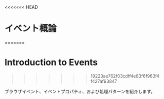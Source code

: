 <<<<<<< HEAD
# イベント概論
=======
# Introduction to Events
>>>>>>> 19223ae762f03cdff4e83f6f963f4f427af93847

ブラウザイベント、イベントプロパティ、および処理パターンを紹介します。
